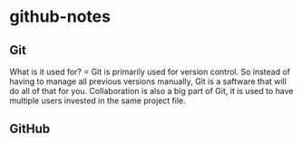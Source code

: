 # github-notes
<h2>Git</h2>
What is it used for? = Git is primarily used for version control. So instead of having to manage all previous versions manually, Git is a saftware that will do all of that for you. Collaboration is also a big part of Git, it is used to have multiple users invested in the same project file. 
<h2>GitHub</h2>
